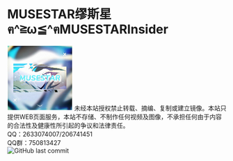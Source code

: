 ﻿# MUSESTAR缪斯星ฅ^≧ω≦^ฅMUSESTARInsider
<img src="./files/thumbnail.jpg" style="image-rendering: pixelated;width:150px">
未经本站授权禁止转载、摘编、复制或建立镜像。本站只提供WEB页面服务，本站不存储、不制作任何视频及图像，不承担任何由于内容的合法性及健康性所引起的争议和法律责任。<br>
QQ：2633074007/206741451<br>
QQ群：750813427<br>
<img alt="GitHub last commit" src="https://img.shields.io/github/last-commit/MUSESTARInsider/MUSESTARInsider.github.io">
